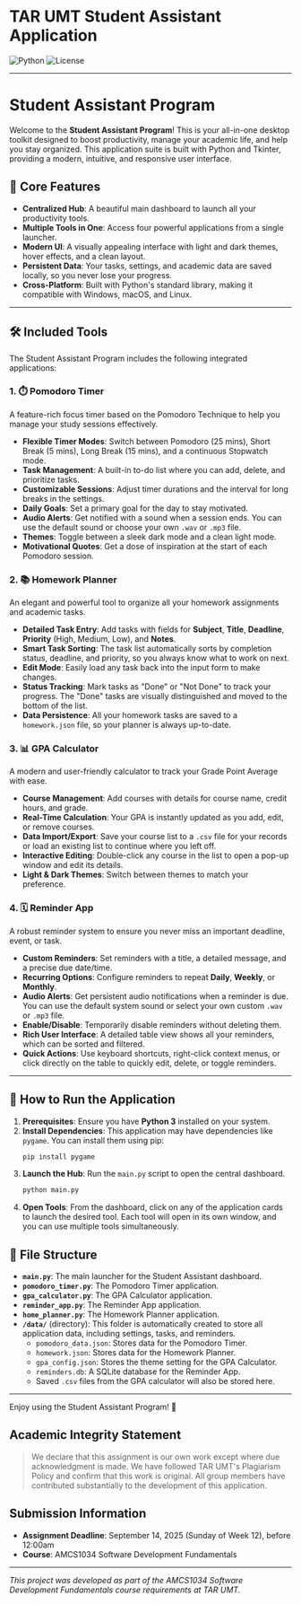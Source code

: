 # TAR UMT Student Assistant Application

![Python](https://img.shields.io/badge/Python-3.8%2B-blue?logo=python)
![License](https://img.shields.io/badge/License-Academic-brightgreen)

-----

# Student Assistant Program

Welcome to the **Student Assistant Program**\! This is your all-in-one desktop toolkit designed to boost productivity, manage your academic life, and help you stay organized. This application suite is built with Python and Tkinter, providing a modern, intuitive, and responsive user interface.

## 🌟 Core Features

  - **Centralized Hub**: A beautiful main dashboard to launch all your productivity tools.
  - **Multiple Tools in One**: Access four powerful applications from a single launcher.
  - **Modern UI**: A visually appealing interface with light and dark themes, hover effects, and a clean layout.
  - **Persistent Data**: Your tasks, settings, and academic data are saved locally, so you never lose your progress.
  - **Cross-Platform**: Built with Python's standard library, making it compatible with Windows, macOS, and Linux.

-----

## 🛠️ Included Tools

The Student Assistant Program includes the following integrated applications:

### 1\. ⏱️ Pomodoro Timer

A feature-rich focus timer based on the Pomodoro Technique to help you manage your study sessions effectively.

  - **Flexible Timer Modes**: Switch between Pomodoro (25 mins), Short Break (5 mins), Long Break (15 mins), and a continuous Stopwatch mode.
  - **Task Management**: A built-in to-do list where you can add, delete, and prioritize tasks.
  - **Customizable Sessions**: Adjust timer durations and the interval for long breaks in the settings.
  - **Daily Goals**: Set a primary goal for the day to stay motivated.
  - **Audio Alerts**: Get notified with a sound when a session ends. You can use the default sound or choose your own `.wav` or `.mp3` file.
  - **Themes**: Toggle between a sleek dark mode and a clean light mode.
  - **Motivational Quotes**: Get a dose of inspiration at the start of each Pomodoro session.

### 2\. 📚 Homework Planner

An elegant and powerful tool to organize all your homework assignments and academic tasks.

  - **Detailed Task Entry**: Add tasks with fields for **Subject**, **Title**, **Deadline**, **Priority** (High, Medium, Low), and **Notes**.
  - **Smart Task Sorting**: The task list automatically sorts by completion status, deadline, and priority, so you always know what to work on next.
  - **Edit Mode**: Easily load any task back into the input form to make changes.
  - **Status Tracking**: Mark tasks as "Done" or "Not Done" to track your progress. The "Done" tasks are visually distinguished and moved to the bottom of the list.
  - **Data Persistence**: All your homework tasks are saved to a `homework.json` file, so your planner is always up-to-date.

### 3\. 📊 GPA Calculator

A modern and user-friendly calculator to track your Grade Point Average with ease.

  - **Course Management**: Add courses with details for course name, credit hours, and grade.
  - **Real-Time Calculation**: Your GPA is instantly updated as you add, edit, or remove courses.
  - **Data Import/Export**: Save your course list to a `.csv` file for your records or load an existing list to continue where you left off.
  - **Interactive Editing**: Double-click any course in the list to open a pop-up window and edit its details.
  - **Light & Dark Themes**: Switch between themes to match your preference.

### 4\. 🗓️ Reminder App

A robust reminder system to ensure you never miss an important deadline, event, or task.

  - **Custom Reminders**: Set reminders with a title, a detailed message, and a precise due date/time.
  - **Recurring Options**: Configure reminders to repeat **Daily**, **Weekly**, or **Monthly**.
  - **Audio Alerts**: Get persistent audio notifications when a reminder is due. You can use the default system sound or select your own custom `.wav` or `.mp3` file.
  - **Enable/Disable**: Temporarily disable reminders without deleting them.
  - **Rich User Interface**: A detailed table view shows all your reminders, which can be sorted and filtered.
  - **Quick Actions**: Use keyboard shortcuts, right-click context menus, or click directly on the table to quickly edit, delete, or toggle reminders.

-----

## 🚀 How to Run the Application

1.  **Prerequisites**: Ensure you have **Python 3** installed on your system.
2.  **Install Dependencies**: This application may have dependencies like `pygame`. You can install them using pip:
    ```sh
    pip install pygame
    ```
3.  **Launch the Hub**: Run the `main.py` script to open the central dashboard.
    ```sh
    python main.py
    ```
4.  **Open Tools**: From the dashboard, click on any of the application cards to launch the desired tool. Each tool will open in its own window, and you can use multiple tools simultaneously.

## 📁 File Structure

  - **`main.py`**: The main launcher for the Student Assistant dashboard.
  - **`pomodoro_timer.py`**: The Pomodoro Timer application.
  - **`gpa_calculator.py`**: The GPA Calculator application.
  - **`reminder_app.py`**: The Reminder App application.
  - **`home_planner.py`**: The Homework Planner application.
  - **`/data/`** (directory): This folder is automatically created to store all application data, including settings, tasks, and reminders.
      - `pomodoro_data.json`: Stores data for the Pomodoro Timer.
      - `homework.json`: Stores data for the Homework Planner.
      - `gpa_config.json`: Stores the theme setting for the GPA Calculator.
      - `reminders.db`: A SQLite database for the Reminder App.
      - Saved `.csv` files from the GPA calculator will also be stored here.

-----

Enjoy using the Student Assistant Program\! 🎉

## Academic Integrity Statement
> We declare that this assignment is our own work except where due acknowledgment is made. We have followed TAR UMT's Plagiarism Policy and confirm that this work is original. All group members have contributed substantially to the development of this application.

## Submission Information
- **Assignment Deadline**: September 14, 2025 (Sunday of Week 12), before 12:00am
- **Course**: AMCS1034 Software Development Fundamentals

---

*This project was developed as part of the AMCS1034 Software Development Fundamentals course requirements at TAR UMT.*


